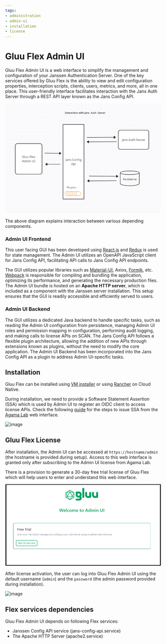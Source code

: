 ```yaml
---
tags:
- administration
- admin-ui
- installation
- license
---
```


# Gluu Flex Admin UI

Gluu Flex Admin UI is a web interface to simplify the management and configuration of your Janssen Authentication Server. One of the key services offered by Gluu Flex is the ability to view and edit configuration properties, interception scripts, clients, users, metrics, and more, all in one place. This user-friendly interface facilitates interaction with the Jans Auth Server through a REST API layer known as the Jans Config API.

![image](../../assets/admin-ui/design-auth-server-interaction.png)

The above diagram explains interaction between various depending components.  

### Admin UI Frontend

This user facing GUI has been developed using [React.js](https://react.dev/) and [Redux](https://redux.js.org/) is used for state management. The Admin UI utilizes an OpenAPI JavaScript client for Jans Config API, facilitating API calls to Jans Config API endpoints.

The GUI utilizes popular libraries such as [Material-UI](https://mui.com/material-ui/), Axios, [Formik](https://formik.org/), etc. [Webpack](https://webpack.js.org/) is responsible for compiling and bundling the application, optimizing its performance, and generating the necessary production files. The Admin UI bundle is hosted on an **Apache HTTP server**, which is included as a component with the Janssen server installation. This setup ensures that the GUI is readily accessible and efficiently served to users.

### Admin UI Backend

The GUI utilizes a dedicated Java backend to handle specific tasks, such as reading the Admin UI configuration from persistence, managing Admin UI roles and permission mapping in configuration, performing audit logging, and making calls to license APIs on SCAN. The Jans Config API follows a flexible plugin architecture, allowing the addition of new APIs through extensions known as plugins, without the need to modify the core application. The Admin UI Backend has been incorporated into the Jans Config API as a plugin to address Admin UI-specific tasks.   

## Installation

Gluu Flex can be installed using [VM installer](../../install/vm-install/vm-requirements.md) or using [Rancher](../recipes/getting-started-rancher.md) on Cloud Native.

During installation, we need to provide a Software Statement Assertion (SSA) which is used by Admin UI to register an OIDC client to access license APIs. Check the following [guide](../agama/prerequisites.md) for the steps to issue SSA from the [Agama Lab](https://cloud.gluu.org/agama-lab) web interface.

![image](../../assets/admin-ui/install-ssa.png)

## Gluu Flex License

After installation, the Admin UI can be accessed at `https://hostname/admin` (the hostname is provided during setup). Access to this web interface is granted only after subscribing to the Admin UI license from Agama Lab.

There is a provision to generate a 30-day free trial license of Gluu Flex which will help users to enter and understand this web interface.

![image](../../assets/admin-ui/trial-license.png)

After license activation, the user can log into Gluu Flex Admin UI using the default username (`admin`) and the `password` (the admin password provided during installation).

![image](../../assets/admin-ui/login-page.png)

## Flex services dependencies

Gluu Flex Admin UI depends on following Flex services:

- Janssen Config API service (jans-config-api.service) 
- The Apache HTTP Server (apache2.service) 

